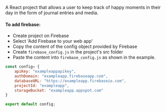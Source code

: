 A React project that allows a user to keep track of happy moments in their day in the form of journal entries and media.

#### To add firebase:
- Create project on Firebase
- Select 'Add Firebase to your web app'
- Copy the content of the config object provided by Firebase
- Create `firebase_config.js` in the project's src folder
- Paste the content into `firebase_config.js` as shown in the example.


```javascript
const config= {
	apiKey: "exampleappapikey",
	authDomain: "exampleapp.firebaseapp.com",
	databaseURL: "https://exampleapp.firebaseio.com",
	projectId: "exampleapp",
	storageBucket: "exampleapp.appspot.com"
}

export default config;
```
